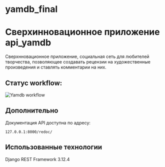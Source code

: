 # yamdb_final
# Сверхинновационное приложение api_yamdb

Сверхнновационное приложение, социальная сеть для любителей творчества, позволяющее создавать рецензии на художественные произведения и ставлять комментарии на них.

## Статус workflow:

![Yamdb workflow](https://github.com/Arhifant/yamdb_final/actions/workflows/yamdb_workflow.yml/badge.svg)

## Дополнительно

Документация API доступна по адресу:

```127.0.0.1:8000/redoc/```

## Использованные технологии

Django REST Framework 3.12.4
